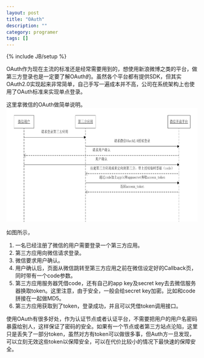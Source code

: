 ```yaml
---
layout: post
title: "OAuth"
description: ""
category: programer
tags: []
---
```

{% include JB/setup %}

OAuth作为现在主流的标准还是经常需要用到的，想使用新浪微博之类的平台，做第三方登录也是一定要了解OAuth的。虽然各个平台都有提供SDK，但其实OAuth2.0实现起来非常简单，自己手写一遍成本并不高，公司在系统架构上也使用了OAuth标准来实现单点登录。

这里拿微信的OAuth做简单说明。
<img src="/images/post/2015-03-23-oauth/oauth.png" height="300"/>

如图所示，

1. 一名已经注册了微信的用户需要登录一个第三方应用。
2. 第三方应用向微信请求登录。
3. 微信要求用户确认。
4. 用户确认后，页面从微信跳转至第三方应用之前在微信设定好的Callback页，同时带有一个code参数。
5. 第三方应用服务器凭借code，还有自己的app key及secret key去去微信服务器换取token。这里注意，由于安全，一般会给secret key加密。比如和code拼接在一起做MD5。
6. 第三方应用获取到了token，登录成功，并且可以凭借token调用接口。

使用OAuth有很多好处，作为认证节点或者认证平台，不需要把用户的用户名密码暴露给别人，这样保证了密码的安全。如果有一个节点或者第三方站点沦陷，这里只是丢失了一部分token，虽然对方有token可以做很多事，但Auth方一旦发现，可以立刻无效这些token以保障安全，可以在代价比较小的情况下最快速的保障安全。